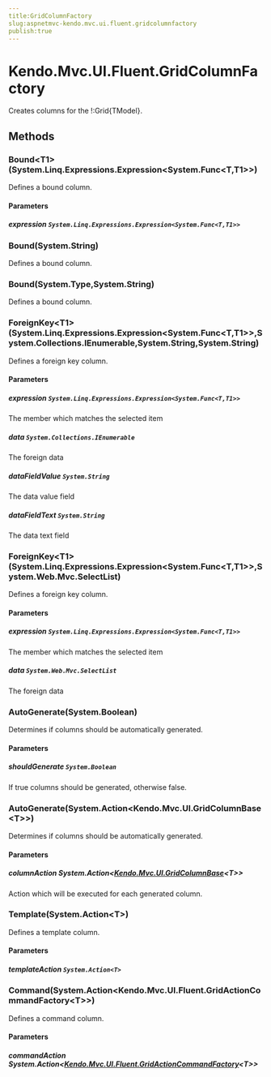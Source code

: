 ```yaml
---
title:GridColumnFactory
slug:aspnetmvc-kendo.mvc.ui.fluent.gridcolumnfactory
publish:true
---
```


# Kendo.Mvc.UI.Fluent.GridColumnFactory

Creates columns for the !:Grid{TModel}.

## Methods

### Bound\<T1\>(System.Linq.Expressions.Expression\<System.Func\<T,T1\>\>)
Defines a bound column.

#### Parameters

##### expression `System.Linq.Expressions.Expression<System.Func<T,T1>>`

### Bound(System.String)
Defines a bound column.

### Bound(System.Type,System.String)
Defines a bound column.

### ForeignKey\<T1\>(System.Linq.Expressions.Expression\<System.Func\<T,T1\>\>,System.Collections.IEnumerable,System.String,System.String)
Defines a foreign key column.

#### Parameters

##### expression `System.Linq.Expressions.Expression<System.Func<T,T1>>`
The member which matches the selected item

##### data `System.Collections.IEnumerable`
The foreign data

##### dataFieldValue `System.String`
The data value field

##### dataFieldText `System.String`
The data text field

### ForeignKey\<T1\>(System.Linq.Expressions.Expression\<System.Func\<T,T1\>\>,System.Web.Mvc.SelectList)
Defines a foreign key column.

#### Parameters

##### expression `System.Linq.Expressions.Expression<System.Func<T,T1>>`
The member which matches the selected item

##### data `System.Web.Mvc.SelectList`
The foreign data

### AutoGenerate(System.Boolean)
Determines if columns should be automatically generated.

#### Parameters

##### shouldGenerate `System.Boolean`
If true columns should be generated, otherwise false.

### AutoGenerate(System.Action\<Kendo.Mvc.UI.GridColumnBase\<T\>\>)
Determines if columns should be automatically generated.

#### Parameters

##### columnAction System.Action\<[Kendo.Mvc.UI.GridColumnBase](/api/wrappers/aspnet-mvc/Kendo.Mvc.UI/GridColumnBase)\<T\>\>
Action which will be executed for each generated column.

### Template(System.Action\<T\>)
Defines a template column.

#### Parameters

##### templateAction `System.Action<T>`

### Command(System.Action\<Kendo.Mvc.UI.Fluent.GridActionCommandFactory\<T\>\>)
Defines a command column.

#### Parameters

##### commandAction System.Action\<[Kendo.Mvc.UI.Fluent.GridActionCommandFactory](/api/wrappers/aspnet-mvc/Kendo.Mvc.UI.Fluent/GridActionCommandFactory)\<T\>\>